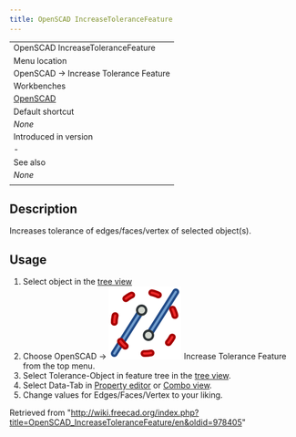 ```yaml
---
title: OpenSCAD IncreaseToleranceFeature
---
```


|                                                      |
| ---------------------------------------------------- |
| OpenSCAD IncreaseTolerance‏‎Feature                  |
| Menu location                                        |
| OpenSCAD → Increase Tolerance Feature‏‎              |
| Workbenches                                          |
| [OpenSCAD](/OpenSCAD_Workbench "OpenSCAD Workbench") |
| Default shortcut                                     |
| _None_                                               |
| Introduced in version                                |
| -                                                    |
| See also                                             |
| _None_                                               |
|                                                      |

## Description

Increases tolerance of edges/faces/vertex of selected object(s).

## Usage

1. Select object in the [tree view](/Tree_view "Tree view")
2. Choose OpenSCAD → ![](/src/assets/images/OpenSCAD_IncreaseToleranceFeature.svg) Increase Tolerance Feature from the top menu.
3. Select Tolerance-Object in feature tree in the [tree view](/Tree_view "Tree view").
4. Select Data-Tab in [Property editor](/Property_editor "Property editor") or [Combo view](/Combo_view "Combo view").
5. Change values for Edges/Faces/Vertex to your liking.

Retrieved from "<http://wiki.freecad.org/index.php?title=OpenSCAD_IncreaseToleranceFeature/en&oldid=978405>"
